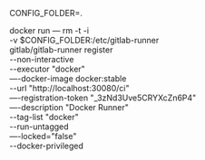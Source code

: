 CONFIG_FOLDER=.

docker run — rm -t -i \
 -v $CONFIG_FOLDER:/etc/gitlab-runner \
 gitlab/gitlab-runner register \
   --non-interactive \
   --executor "docker" \
   —-docker-image docker:stable \
   --url "http://localhost:30080/ci" \
   —-registration-token "_3zNd3Uve5CRYXcZn6P4" \
   —-description "Docker Runner" \
   --tag-list "docker" \
   --run-untagged \
   —-locked="false" \
   --docker-privileged
